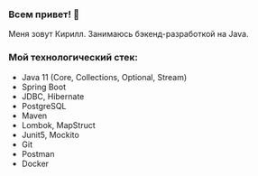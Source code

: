 ### Всем привет! 👋
Меня зовут Кирилл. Занимаюсь бэкенд-разработкой на Java.

### Мой технологический стек:
- Java 11 (Core, Collections, Optional, Stream)
- Spring Boot
- JDBC, Hibernate
- PostgreSQL
- Maven
- Lombok, MapStruct
- Junit5, Mockito
- Git
- Postman
- Docker
